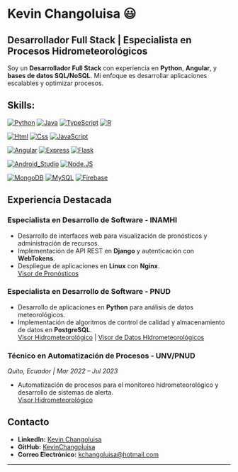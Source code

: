 # Kevin Changoluisa :smiley:

## Desarrollador Full Stack | Especialista en Procesos Hidrometeorológicos

Soy un **Desarrollador Full Stack** con experiencia en **Python**, **Angular**, y **bases de datos SQL/NoSQL**. Mi enfoque es desarrollar aplicaciones escalables y optimizar procesos.

## Skills:
[![Python](https://img.shields.io/badge/Python-3776AB?style=for-the-badge&logo=python&logoColor=white&labelColor=101010)]()
[![Java](https://img.shields.io/badge/Java-007396?style=for-the-badge&logo=java&logoColor=white&labelColor=101010)]()
[![TypeScript](https://img.shields.io/badge/TypeScript-007ACC?style=for-the-badge&logo=typescript&logoColor=white&labelColor=101010)]()
[![R](https://img.shields.io/badge/R-276DC3?style=for-the-badge&logo=r&logoColor=white&labelColor=101010)]()

[![Html](https://img.shields.io/badge/HTML5-E34F26?style=for-the-badge&logo=html5&logoColor=white&labelColor=101010)]()
[![Css](https://img.shields.io/badge/CSS3-1572B6?style=for-the-badge&logo=css3&logoColor=white&labelColor=101010)]()
[![JavaScript](https://img.shields.io/badge/JavaScript-F7DF1E?style=for-the-badge&logo=javascript&logoColor=white&labelColor=101010)]()

[![Angular](https://img.shields.io/badge/AngularJS-E23237?style=for-the-badge&logo=angularjs&logoColor=white&labelColor=101010)]()
[![Express](https://img.shields.io/badge/Express.js-404D59?style=for-the-badge)]()
[![Flask](https://img.shields.io/badge/Flask-000000?style=for-the-badge&logo=flask&logoColor=white)]()

[![Android_Studio](https://img.shields.io/badge/Android_Studio-3DDC84?style=for-the-badge&logo=android-studio&logoColor=white&labelColor=101010)]()
[![Node.JS](https://img.shields.io/badge/Node.JS-339933?style=for-the-badge&logo=node.js&logoColor=white&labelColor=101010)]()

[![MongoDB](https://img.shields.io/badge/MongoDB-47A248?style=for-the-badge&logo=mongodb&logoColor=white&labelColor=101010)]()
[![MySQL](https://img.shields.io/badge/MySQL-4479A1?style=for-the-badge&logo=mysql&logoColor=white&labelColor=101010)]()
[![Firebase](https://img.shields.io/badge/Firebase-FFCA28?style=for-the-badge&logo=firebase&logoColor=white&labelColor=101010)]()

## Experiencia Destacada

### **Especialista en Desarrollo de Software - INAMHI**  
- Desarrollo de interfaces web para visualización de pronósticos y administración de recursos.  
- Implementación de API REST en **Django** y autenticación con **WebTokens**.  
- Despliegue de aplicaciones en **Linux** con **Nginx**.  
[Visor de Pronósticos](https://inamhi.gob.ec/pronos/visor-pronosticos/)

### **Especialista en Desarrollo de Software - PNUD**  
- Desarrollo de aplicaciones en **Python** para análisis de datos meteorológicos.  
- Implementación de algoritmos de control de calidad y almacenamiento de datos en **PostgreSQL**.  
[Visor Hidrometeorológico](https://inamhi.gob.ec/info/visor/) | [Visor de Datos Hidrometeorológicos](https://inamhi.gob.ec/ddia/visor/)

### **Técnico en Automatización de Procesos - UNV/PNUD**  
*Quito, Ecuador | Mar 2022 – Jul 2023*  
- Automatización de procesos para el monitoreo hidrometeorológico y desarrollo de sistemas de alerta.  
[Visor Hidrometeorológico](https://inamhi.gob.ec/visor/)

## Contacto

- **LinkedIn:** [Kevin Changoluisa](https://www.linkedin.com/in/kevinchangoluisa)  
- **GitHub:** [KevinChangoluisa](https://github.com/KevinChangoluisa)  
- **Correo Electrónico:** [kchangoluisa@hotmail.com](mailto:kchangoluisa@hotmail.com)

---
